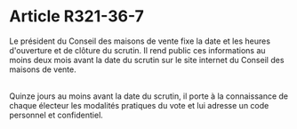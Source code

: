 # Article R321-36-7

<p>Le président du Conseil des maisons de vente fixe la date et les heures d'ouverture et de clôture du scrutin. Il rend public ces informations au moins deux mois avant la date du scrutin sur le site internet du Conseil des maisons de vente.<br/><br/>

Quinze jours au moins avant la date du scrutin, il porte à la connaissance de chaque électeur les modalités pratiques du vote et lui adresse un code personnel et confidentiel.</p>